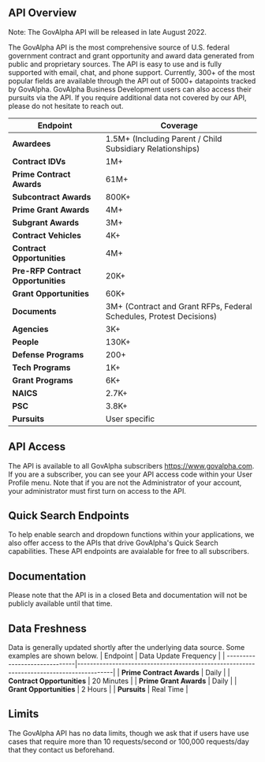## API Overview
Note: The GovAlpha API will be released in late August 2022.

The GovAlpha API is the most comprehensive source of U.S. federal government contract and grant opportunity and award data generated from public and proprietary sources.  The API is easy to use and is fully supported with email, chat, and phone support.  Currently, 300+ of the most popular fields are available through the API out of 5000+ datapoints tracked by GovAlpha. GovAlpha Business Development users can also access their pursuits via the API. If you require additional data not covered by our API, please do not hesitate to reach out.  

| Endpoint                            | Coverage                                                                                |
| ------------------------------|-----------------------------------------------------------------------------------------|
| **Awardees**                        | 1.5M+ (Including Parent / Child Subsidiary Relationships) |
| **Contract IDVs**                  | 1M+ |
| **Prime Contract Awards**          | 61M+ |
| **Subcontract Awards**            | 800K+ |
| **Prime Grant Awards**            | 4M+ |
| **Subgrant Awards**            | 3M+ |
| **Contract Vehicles**            | 4K+|
| **Contract Opportunities**        | 4M+|
| **Pre-RFP Contract Opportunities** | 20K+|
| **Grant Opportunities**           | 60K+|
| **Documents**                     | 3M+ (Contract and Grant RFPs, Federal Schedules, Protest Decisions)|
| **Agencies**                      | 3K+ |
| **People**                      | 130K+ |
| **Defense Programs**               | 200+|
| **Tech Programs**               | 1K+|
| **Grant Programs**                | 6K+ |
| **NAICS**                     | 2.7K+ |
| **PSC**                       | 3.8K+ |
| **Pursuits**                      | User specific |

## API Access
The API is available to all GovAlpha subscribers https://www.govalpha.com. If you are a subscriber, you can see your API access code within your User Profile menu. Note that if you are not the Administrator of your account, your administrator must first turn on access to the API.

## Quick Search Endpoints
To help enable search and dropdown functions within your applications, we also offer access to the APIs that drive GovAlpha's Quick Search capabilities.  These API endpoints are avaialable for free to all subscribers.

## Documentation
Please note that the API is in a closed Beta and documentation will not be publicly available until that time. 

## Data Freshness
Data is generally updated shortly after the underlying data source.  Some examples are shown below. 
| Endpoint                            | Data Update Frequency                      |
| ------------------------------|-----------------------------------------------------------------------------------------|
| **Prime Contract Awards**                  | Daily |
| **Contract Opportunities**   | 20 Minutes |
| **Prime Grant Awards**     | Daily |
| **Grant Opportunities**    | 2 Hours |
| **Pursuits**               | Real Time |


## Limits
The GovAlpha API has no data limits, though we ask that if users have use cases that require more than 10 requests/second or 100,000 requests/day that they contact us beforehand.
